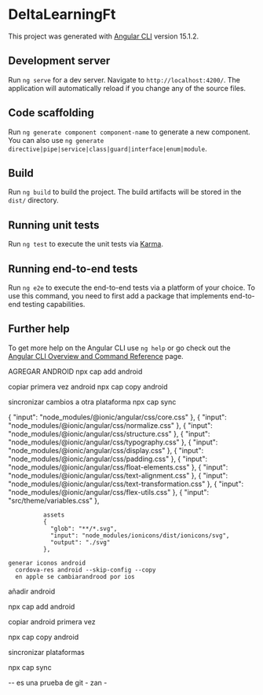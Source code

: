 # DeltaLearningFt

This project was generated with [Angular CLI](https://github.com/angular/angular-cli) version 15.1.2.

## Development server

Run `ng serve` for a dev server. Navigate to `http://localhost:4200/`. The application will automatically reload if you change any of the source files.

## Code scaffolding

Run `ng generate component component-name` to generate a new component. You can also use `ng generate directive|pipe|service|class|guard|interface|enum|module`.

## Build

Run `ng build` to build the project. The build artifacts will be stored in the `dist/` directory.

## Running unit tests

Run `ng test` to execute the unit tests via [Karma](https://karma-runner.github.io).

## Running end-to-end tests

Run `ng e2e` to execute the end-to-end tests via a platform of your choice. To use this command, you need to first add a package that implements end-to-end testing capabilities.

## Further help

To get more help on the Angular CLI use `ng help` or go check out the [Angular CLI Overview and Command Reference](https://angular.io/cli) page.

AGREGAR ANDROID
npx cap add android

copiar primera vez android
npx cap copy android

sincronizar cambios a otra plataforma
npx cap sync

{
                "input": "node_modules/@ionic/angular/css/core.css"
              },
              {
                "input": "node_modules/@ionic/angular/css/normalize.css"
              },
              {
                "input": "node_modules/@ionic/angular/css/structure.css"
              },
              {
                "input": "node_modules/@ionic/angular/css/typography.css"
              },
              {
                "input": "node_modules/@ionic/angular/css/display.css"
              },
              {
                "input": "node_modules/@ionic/angular/css/padding.css"
              },
              {
                "input": "node_modules/@ionic/angular/css/float-elements.css"
              },
              {
                "input": "node_modules/@ionic/angular/css/text-alignment.css"
              },
              {
                "input": "node_modules/@ionic/angular/css/text-transformation.css"
              },
              {
                "input": "node_modules/@ionic/angular/css/flex-utils.css"
              },
              {
                "input": "src/theme/variables.css"
              },

              assets
              {
                "glob": "**/*.svg",
                "input": "node_modules/ionicons/dist/ionicons/svg",
                "output": "./svg"
              },

    generar iconos android
      cordova-res android --skip-config --copy
      en apple se cambiarandrood por ios


añadir android

npx cap add android

copiar android primera vez

npx cap copy android

sincronizar plataformas

npx cap sync


-- es una prueba de git - zan -
